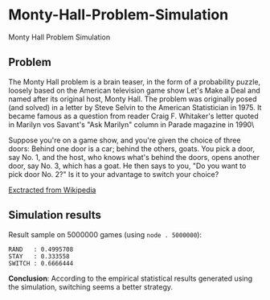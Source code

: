 # Monty-Hall-Problem-Simulation
Monty Hall Problem Simulation

## Problem
The Monty Hall problem is a brain teaser, in the form of a probability puzzle, loosely based on the American television game show Let's Make a Deal and named after its original host, Monty Hall. The problem was originally posed (and solved) in a letter by Steve Selvin to the American Statistician in 1975. It became famous as a question from reader Craig F. Whitaker's letter quoted in Marilyn vos Savant's "Ask Marilyn" column in Parade magazine in 1990\

Suppose you're on a game show, and you're given the choice of three doors: Behind one door is a car; behind the others, goats. You pick a door, say No. 1, and the host, who knows what's behind the doors, opens another door, say No. 3, which has a goat. He then says to you, "Do you want to pick door No. 2?" Is it to your advantage to switch your choice?

[Exctracted from Wikipedia](https://en.wikipedia.org/wiki/Monty_Hall_problem)

## Simulation results
Result sample on 5000000 games (using `node . 5000000`): 
```
RAND   : 0.4995708
STAY   : 0.333558
SWITCH : 0.6666444
```

**Conclusion**: According to the empirical statistical results generated using the simulation, switching seems a better strategy.